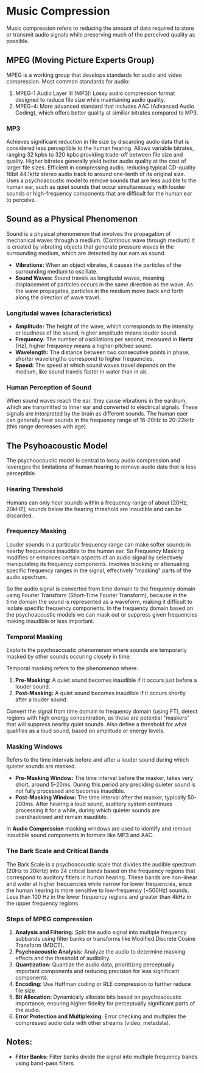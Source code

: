 # Music Compression
Music compression refers to reducing the amount of data required to store or transmit audio signals while preserving much of the perceived quality as possible.

## MPEG (Moving Picture Experts Group)
MPEG is a working group that develops standards for audio and video compression. Most common standards for audio:
1. MPEG-1 Audio Layer III (MP3): Lossy audio compression format designed to reduce file size while maintaining audio quality.
2. MPEG-4: More advanced standard that includes AAC (Advanced Audio Coding), which offers better quality at similiar bitrates compared to MP3.

### MP3
Achieves significant reduction in file size by discarding audio data that is considered less perceptible to the human hearing. Allows variable bitrates, ranging 32 kpbs to 320 kpbs providing trade-off between file size and quality. Higher bitrates generally yield better audio quality at the cost of larger file sizes. Efficient in compressing audio, reducing typical CD-quality 16bit 44.1kHz stereo audio track to around one-tenth of its original size. Uses a psychoacoustic model to remove sounds that are less audible to the human ear, such as quiet sounds that occur simultaneously with louder sounds or high-frequency components that are difficult for the human ear to perceive.

## Sound as a Physical Phenomenon
Sound is a physical phenomenon that involves the propagation of mechanical waves through a medium. (Continous wave through medium) It is created by vibrating objects that generate pressure waves in the surrounding medium, which are detected by our ears as sound.
- **Vibrations:** When an object vibrates, it causes the particles of the surrounding medium to oscillate.
- **Sound Waves:** Sound travels as longitudal waves, meaning displacement of particles occurs in the same direction as the wave. As the wave propagates, particles in the medium move back and forth along the direction of wave travel.

### Longitudal waves (characteristics)
- **Amplitude:** The height of the wave, which corresponds to the intensity or loudness of the sound, higher amplitude means louder sound.
- **Frequency:** The number of oscillations per second, measured in **Hertz** (Hz), higher frequency means a higher-pitched sound.
- **Wavelength:** The distance between two consecutive points in phase, shorter wavelengths correspond to higher frequencies.
- **Speed:** The speed at which sound waves travel depends on the medium, like sound travels faster in water than in air.

### Human Perception of Sound
When sound waves reach the ear, they cause vibrations in the eardrum, which are transmitted to inner ear and converted to electrical signals. These signals are interpreted by the brain as different sounds. The human eaer can generally hear sounds in the frequency range of 16-20Hz to 20-22kHz (this range decreases with age).

## The Psyhoacoustic Model
The psychoacoustic model is central to lossy audio compression and leverages the limitations of human hearing to remove audio data that is less perceptible.

### Hearing Threshold
Humans can only hear sounds within a frequency range of about [20Hz, 20kHZ], sounds below the hearing threshold are inaudible and can be discarded.

### Frequency Masking
Louder sounds in a particular frequency range can make softer sounds in nearby frequencies inaudible to the human ear. So Frequency Masking modifies or enhances certain aspects of an audio signal by selectively manipulating its frequency components. Involves blocking or attenuating specific frequency ranges in the signal, effectively "masking" parts of the audio spectrum.

So the audio signal is converted from time domain to the frequency domain using Fourier Transform (Short-Time Fourier Transform), because in the time domain the sound is represented as a waveform, making it difficult to isolate specific frequency components. In the frequency domain based on the psychoacoustic models we can mask out or suppress given frequencies making inaudible or less important.

### Temporal Masking
Exploits the psychoacoustic phenomenon where sounds are temporarly masked by other sounds occuring closely in time.

Temporal masking refers to the phenomenon where:
1. **Pre-Masking:** A quiet sound becomes inaudible if it occurs just before a louder sound.
2. **Post-Masking:** A quiet sound becomes inaudible if it occurs shortly after a louder sound.

Convert the signal from time domain to frequency domain (using FT), detect regions with high energy concentration, as these are potential "maskers" that will suppress nearby quiet sounds. Also define a threshold for what qualifies as a loud sound, based on amplitude or energy levels.

### Masking Windows
Refers to the time intervals before and after a louder sound during which quieter sounds are masked.

- **Pre-Masking Window:** The time interval before the masker, takes very short, around 5-20ms. During this period any preciding quieter sound is not fully processed and becomes inaudible.
- **Post-Masking Window:** The time interval after the masker, typically 50-200ms. After hearing a loud sound, auditory system continues processing it for a while, during which quieter sounds are overshadowed and remain inaudible.

In **Audio Compression** masking windows are used to identify and remove inaudible sound components in formats like MP3 and AAC.

### The Bark Scale and Critical Bands
The Bark Scale is a psychoacoustic scale that divides the audible spectrum (20Hz to 20kHz) into 24 critical bands based on the frequency regions that correspond to auditory fitlers in human hearing. These bands are non-linear and wider at higher frequencies while narrow for lower frequencies, since the human hearing is more sensitive to low-frequency (~500Hz) sounds. Less than 100 Hz in the lower frequency regions and greater than 4kHz in the upper frequency regions.

### Steps of MPEG compression
1. **Analysis and Filtering:** Split the audio signal into multiple frequency subbands using filter banks or transforms like Modified Discrete Cosine Transform (MDCT).
2. **Psychoacoustic Analysis:** Analyze the audio to determine masking effects and the threshold of audibility.
3. **Quantization:** Quantize the audio data, prioritizing perceptually important components and reducing precision for less significant components.
4. **Encoding:** Use Huffman coding or RLE compression to further reduce file size.
5. **Bit Allocation:** Dynamically allocate bits based on psychoacoustic importance, ensuring higher fidelity for perceptually significant parts of the audio.
6. **Error Protection and Multiplexing:** Error checking and multiplex the compressed audio data with other streams (video, metadata).

## Notes:
- **Filter Banks:** Filter banks divide the signal into multiple frequency bands using band-pass filters.
